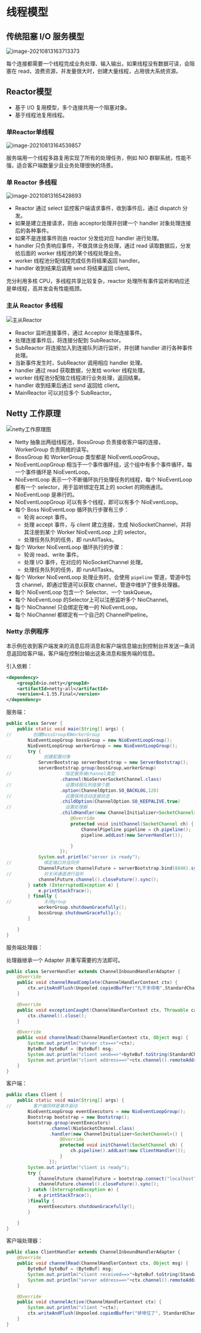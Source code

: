 # 线程模型

## 传统阻塞 I/O 服务模型

![image-20210813163713373](./images/image-20210813163713373.png)

每个连接都需要一个线程完成业务处理、输入输出，如果线程没有数据可读，会阻塞在 read，浪费资源，并发量很大时，创建大量线程，占用很大系统资源。

## Reactor模型

- 基于 I/O 复用模型，多个连接共用一个阻塞对象。
- 基于线程池复用线程。

### 单Reactor单线程

![image-20210813164539857](./images/image-20210813164539857.png)

服务端用一个线程多路复用实现了所有的处理任务，例如 NIO 群聊系统，性能不强，适合客户端数量少且业务处理很快的场景。

### 单 Reactor 多线程

![image-20210813165428693](./images/image-20210813165428693.png)

- Reactor 通过 select 监控客户端请求事件，收到事件后，通过 dispatch 分发。
- 如果是建立连接请求，则由 acceptor处理并创建一个 handler 对象处理连接后的各种事件。
- 如果不是连接事件则由 reactor 分发给对应 handler 进行处理。
- handler 只负责响应事件，不做具体业务处理，通过 read 读取数据后，分发给后面的 worker 线程池的某个线程处理业务。
- worker 线程池分配线程完成任务将结果返回 handler。
- handler 收到结果后调用 send 将结果返回 client。

充分利用多核 CPU，多线程共享比较复杂，reactor 处理所有事件监听和响应还是单线程，高并发会有性能瓶颈。

### 主从 Reactor 多线程

![主从Reactor](./images/主从Reactor.png)

- Reactor 监听连接事件，通过 Acceptor 处理连接事件。
- 处理连接事件后，将连接分配到 SubReactor。
- SubReactor 将连接加入到连接队列进行监听，并创建 handler 进行各种事件处理。
- 当新事件发生时，SubReactor 调用相应 handler 处理。
- handler 通过 read 获取数据，分发给 worker 线程处理。
- worker 线程池分配独立线程进行业务处理，返回结果。
- handler 收到结果后通过 send 返回给 client。
- MainReactor 可以对应多个 SubReactor。

## Netty 工作原理

![netty工作原理图](./images/netty工作原理图.png)

- Netty 抽象出两组线程池，BossGroup 负责接收客户端的连接，WorkerGroup 负责网络的读写。
- BossGroup 和 WorkerGroup 类型都是 NioEventLoopGroup。
- NioEventLoopGroup 相当于一个事件循环组，这个组中有多个事件循环，每一个事件循环是 NioEventLoop。
- NioEventLoop 表示一个不断循环执行处理任务的线程，每个 NioEventLoop 都有一个 selector，用于监听绑定在其上的 socket 的网络通讯。
- NioEventLoop 是串行的。
- NioEventLoopGroup 可以有多个线程，即可以有多个 NioEventLoop。
- 每个 Boss NioEventLoop 循环执行步骤有三步：
  - 轮询 accept 事件。
  - 处理 accept 事件，与 client 建立连接，生成 NioSocketChannel，并将其注册到某个 Worker NioEventLoop 上的 selector。
  - 处理任务队列的任务，即 runAllTasks。
- 每个 Worker NioEventLoop 循环执行的步骤：
  - 轮询 read、write 事件。
  - 处理 I/O 事件，在对应的 NioSocketChannel 处理。
  - 处理任务队列的任务，即 runAllTasks。
- 每个 Worker NioEventLoop 处理业务时，会使用 `pipeline` 管道，管道中包含 channel，即通过管道可以获取 channel，管道中维护了很多处理器。
- 每个 NioEventLoop 包含一个 Selector、一个 taskQueue。
- 每个 NioEventLoop 的Selector上可以注册监听多个 NioChannel。
- 每个 NioChannel 只会绑定在唯一的 NioEventLoop。
- 每个 NioChannel 都绑定有一个自己的 ChannelPipeline。

### Netty 示例程序

本示例在收到客户端发来的消息后将消息和客户端信息输出到控制台并发送一条消息返回给客户端，客户端在控制台输出这条消息和服务端的信息。

引入依赖：

```xml
<dependency>
    <groupId>io.netty</groupId>
    <artifactId>netty-all</artifactId>
    <version>4.1.55.Final</version>
</dependency>
```

服务端：

```java
public class Server {
    public static void main(String[] args) {
//        创建BossGroup和WorkerGroup
        NioEventLoopGroup bossGroup = new NioEventLoopGroup();
        NioEventLoopGroup workerGroup = new NioEventLoopGroup();
        try {
//            创建配置对象
            ServerBootstrap serverBootstrap = new ServerBootstrap();
            serverBootstrap.group(bossGroup,workerGroup)
//                    指定服务端channel类型
                    .channel(NioServerSocketChannel.class)
//                    设置线程队列连接个数
                    .option(ChannelOption.SO_BACKLOG,128)
//                    设置保持活动连接状态
                    .childOption(ChannelOption.SO_KEEPALIVE,true)
//                    设置处理器
                    .childHandler(new ChannelInitializer<SocketChannel>() {
                        @Override
                        protected void initChannel(SocketChannel ch) {
                            ChannelPipeline pipeline = ch.pipeline();
                            pipeline.addLast(new ServerHandler());

                        }
                    });
            System.out.println("server is ready");
//            绑定端口并且同步
            ChannelFuture channelFuture = serverBootstrap.bind(8848).sync();
//            对关闭通道进行监听
            channelFuture.channel().closeFuture().sync();
        } catch (InterruptedException e) {
            e.printStackTrace();
        } finally {
//            关闭group
            workerGroup.shutdownGracefully();
            bossGroup.shutdownGracefully();
        }

    }
}
```

服务端处理器：

处理器继承一个 Adapter 并重写需要的方法即可。

```java
public class ServerHandler extends ChannelInboundHandlerAdapter {
    @Override
    public void channelReadComplete(ChannelHandlerContext ctx) {
        ctx.writeAndFlush(Unpooled.copiedBuffer("扎不多得嘞",StandardCharsets.UTF_8));
    }

    @Override
    public void exceptionCaught(ChannelHandlerContext ctx, Throwable cause) {
        ctx.channel().close();
    }

    @Override
    public void channelRead(ChannelHandlerContext ctx, Object msg) {
        System.out.println("server ctx==>"+ctx);
        ByteBuf byteBuf = (ByteBuf) msg;
        System.out.println("client send==>"+byteBuf.toString(StandardCharsets.UTF_8));
        System.out.println("client address==>"+ctx.channel().remoteAddress());
    }
}
```

客户端：

```java
public class Client {
    public static void main(String[] args) {
//        客户端同样是事件驱动
        NioEventLoopGroup eventExecutors = new NioEventLoopGroup();
        Bootstrap bootstrap = new Bootstrap();
        bootstrap.group(eventExecutors)
                .channel(NioSocketChannel.class)
                .handler(new ChannelInitializer<SocketChannel>() {
                    @Override
                    protected void initChannel(SocketChannel ch) {
                        ch.pipeline().addLast(new ClientHandler());
                    }
                });
        System.out.println("client is ready");
        try {
            ChannelFuture channelFuture = bootstrap.connect("localhost", 8848).sync();
            channelFuture.channel().closeFuture().sync();
        } catch (InterruptedException e) {
            e.printStackTrace();
        }finally {
            eventExecutors.shutdownGracefully();
        }

    }
}
```

客户端处理器：

```java
public class ClientHandler extends ChannelInboundHandlerAdapter {
    @Override
    public void channelRead(ChannelHandlerContext ctx, Object msg) {
        ByteBuf byteBuf = (ByteBuf) msg;
        System.out.println("client received==>"+byteBuf.toString(StandardCharsets.UTF_8));
        System.out.println("server address==>"+ctx.channel().remoteAddress());
    }

    @Override
    public void channelActive(ChannelHandlerContext ctx) {
        System.out.println("client "+ctx);
        ctx.writeAndFlush(Unpooled.copiedBuffer("蚌埠住了", StandardCharsets.UTF_8));
    }
}
```
